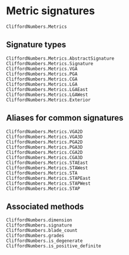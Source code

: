 # Metric signatures

```@docs
CliffordNumbers.Metrics
```

## Signature types

```@docs
CliffordNumbers.Metrics.AbstractSignature
CliffordNumbers.Metrics.Signature
CliffordNumbers.Metrics.VGA
CliffordNumbers.Metrics.PGA
CliffordNumbers.Metrics.CGA
CliffordNumbers.Metrics.LGA
CliffordNumbers.Metrics.LGAEast
CliffordNumbers.Metrics.LGAWest
CliffordNumbers.Metrics.Exterior
```

## Aliases for common signatures

```@docs
CliffordNumbers.Metrics.VGA2D
CliffordNumbers.Metrics.VGA3D
CliffordNumbers.Metrics.PGA2D
CliffordNumbers.Metrics.PGA3D
CliffordNumbers.Metrics.CGA2D
CliffordNumbers.Metrics.CGA3D
CliffordNumbers.Metrics.STAEast
CliffordNumbers.Metrics.STAWest
CliffordNumbers.Metrics.STA
CliffordNumbers.Metrics.STAPEast
CliffordNumbers.Metrics.STAPWest
CliffordNumbers.Metrics.STAP
```

## Associated methods

```@docs
CliffordNumbers.dimension
CliffordNumbers.signature
CliffordNumbers.blade_count
CliffordNumbers.grades
CliffordNumbers.is_degenerate
CliffordNumbers.is_positive_definite
```
